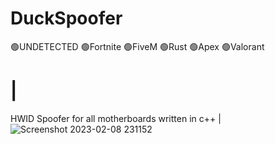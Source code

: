 # DuckSpoofer
<g-emoji class="g-emoji" alias="green_circle" fallback-src="https://github.githubassets.com/images/icons/emoji/unicode/1f7e2.png">🟢UNDETECTED</g-emoji>
<g-emoji class="g-emoji" alias="green_circle" fallback-src="https://github.githubassets.com/images/icons/emoji/unicode/1f7e2.png">🟢Fortnite</g-emoji>
<g-emoji class="g-emoji" alias="green_circle" fallback-src="https://github.githubassets.com/images/icons/emoji/unicode/1f7e2.png">🟢FiveM</g-emoji>
<g-emoji class="g-emoji" alias="green_circle" fallback-src="https://github.githubassets.com/images/icons/emoji/unicode/1f7e2.png">🟢Rust</g-emoji>
<g-emoji class="g-emoji" alias="green_circle" fallback-src="https://github.githubassets.com/images/icons/emoji/unicode/1f7e2.png">🟢Apex</g-emoji>
<g-emoji class="g-emoji" alias="green_circle" fallback-src="https://github.githubassets.com/images/icons/emoji/unicode/1f7e2.png">🟢Valorant</g-emoji>
# | 
HWID Spoofer for all motherboards written in c++ |
![Screenshot 2023-02-08 231152](https://user-images.githubusercontent.com/122778332/217732522-7db17e8a-4f46-4080-87ca-ca3cbcdaa367.png)














































































